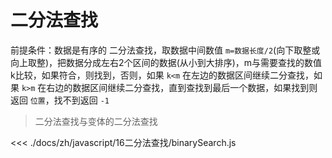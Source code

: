 # 二分法查找
前提条件：数据是有序的
二分法查找，取数据中间数值 `m=数据长度/2`(向下取整或向上取整)，把数据分成左右2个区间的数据(从小到大排序)，m与需要查找的数值k比较，如果符合，则找到，否则，如果 `k<m` 在左边的数据区间继续二分查找，如果 `k>m` 在右边的数据区间继续二分查找，直到查找到最后一个数据，如果找到则返回 `位置`，找不到返回 `-1`

> 二分法查找与变体的二分法查找

<<< ./docs/zh/javascript/16二分法查找/binarySearch.js
